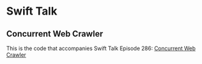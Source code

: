 # Swift Talk
## Concurrent Web Crawler

This is the code that accompanies Swift Talk Episode 286: [Concurrent Web Crawler](https://talk.objc.io/episodes/S01E286-concurrent-web-crawler)
